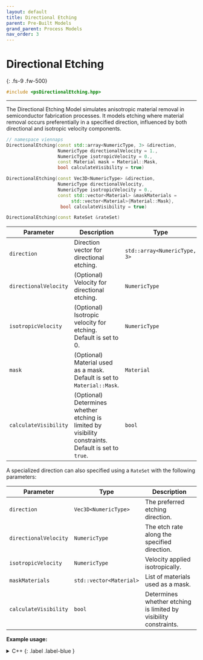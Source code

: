 ```yaml
---
layout: default
title: Directional Etching
parent: Pre-Built Models
grand_parent: Process Models
nav_order: 3
---
```


# Directional Etching
{: .fs-9 .fw-500}

```c++
#include <psDirectionalEtching.hpp>
```
---

The Directional Etching Model simulates anisotropic material removal in semiconductor fabrication processes. It models etching where material removal occurs preferentially in a specified direction, influenced by both directional and isotropic velocity components.

```c++
// namespace viennaps
DirectionalEtching(const std::array<NumericType, 3> &direction,
                   NumericType directionalVelocity = 1.,
                   NumericType isotropicVelocity = 0.,
                   const Material mask = Material::Mask, 
                   bool calculateVisibility = true)

DirectionalEtching(const Vec3D<NumericType> &direction,
                   NumericType directionalVelocity,
                   NumericType isotropicVelocity = 0.,
                   const std::vector<Material> &maskMaterials =
                        std::vector<Material>{Material::Mask},
                    bool calculateVisibility = true)

DirectionalEtching(const RateSet &rateSet)
```

| Parameter                 | Description                                                           | Type                  |
|---------------------------|-----------------------------------------------------------------------|-----------------------|
| `direction`               | Direction vector for directional etching.                             | `std::array<NumericType, 3>` |
| `directionalVelocity`     | (Optional) Velocity for directional etching.                          | `NumericType`         |
| `isotropicVelocity`       | (Optional) Isotropic velocity for etching. Default is set to 0.       | `NumericType`         |
| `mask`                    | (Optional) Material used as a mask. Default is set to `Material::Mask`. | `Material`          |
| `calculateVisibility`     | (Optional) Determines whether etching is limited by visibility constraints. Default is set to `true`.        | `bool`          |

A specialized direction can also specified using a `RateSet` with the following parameters:

| Parameter              | Type                        | Description |
|------------------------|---------------------------|-------------|
| `direction`           | `Vec3D<NumericType>`       | The preferred etching direction. |
| `directionalVelocity` | `NumericType`             | The etch rate along the specified direction. |
| `isotropicVelocity`   | `NumericType`             | Velocity applied isotropically. |
| `maskMaterials`       | `std::vector<Material>`   | List of materials used as a mask. |
| `calculateVisibility` | `bool`                    | Determines whether etching is limited by visibility constraints. |

__Example usage:__

<details markdown="1">
<summary markdown="1">
C++
{: .label .label-blue }
</summary>
```c++
// namespace viennaps
RateSet<NumericType> rateSet;
rateSet.direction = Vec3D<NumericType>{0., 0., 1.};
rateSet.directionalVelocity = -1.;
rateSet.isotropicVelocity = 0.;
rateSet.maskMaterials = {Material::Si, Material::SiO2};
rateSet.calculateVisibility = true;

auto model = SmartPointer<DirectionalEtching<NumericType, D>>(rateSet);
```
</details>

<details markdown="1">
<summary markdown="1">
Python
{: .label .label-green }
</summary>
```python
rateSet = vps.RateSet()
rateSet.direction = [0., 0., 1.]
rateSet.directionalVelocity = -1.
rateSet.isotropicVelocity = 0.
rateSet.maskMaterials = [vps.Material.Si, vps.Material.SiO2]
rateSet.calculateVisibility = True

model = vps.DirectionalEtching(rateSet)
```
</details>
